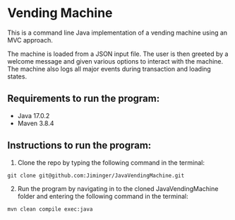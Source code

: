 Vending Machine
=================
This is a command line Java implementation of a vending machine using an MVC approach.

The machine is loaded from a JSON input file. The user is then greeted by a welcome message
and given various options to interact with the machine. The machine also logs all major events 
during transaction and loading states.

Requirements to run the program:
--------------------------------
<ul>
<li>Java 17.0.2</li>
<li>Maven 3.8.4</li>
</ul>

Instructions to run the program:
--------------------------------


1. Clone the repo by typing the following command in the terminal:
```
git clone git@github.com:Jiminger/JavaVendingMachine.git
```

2. Run the program by navigating in to the cloned JavaVendingMachine folder and entering the following command in the terminal:
```
mvn clean compile exec:java
```
